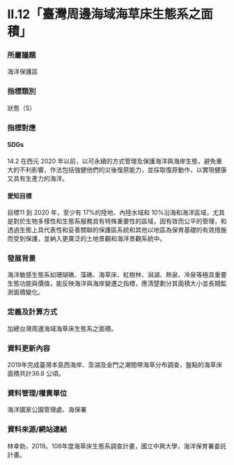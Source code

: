 # II.12「臺灣周邊海域海草床生態系之面積」

### 所屬議題
海洋保護區
### 指標類別
狀態（S）
### 指標對應
#### SDGs
14.2
在西元 2020 年以前，以可永續的方式管理及保護海洋與海岸生態，避免重大的不利影響，作法包括強健他們的災後復原能力，並採取復原動作，以實現健康又具有生產力的海洋。
#### 愛知目標
目標11
到 2020 年，至少有 17%的陸地、內陸水域和 10%沿海和海洋區域，尤其是對於生物多樣性和生態系服務具有特殊重要性的區域，因有效而公平的管理，和透過生態上具代表性和妥善關聯的保護區系統和其他以地區為保育基礎的有效措施而受到保護，並納入更廣泛的土地景觀和海洋景觀系統中。
### 發展背景
海洋敏感生態系如珊瑚礁、藻礁、海草床、紅樹林、潟湖、熱泉、冷泉等極具重要生態功能與價值，能反映海洋與海岸變遷之指標，應清楚劃分其面積大小並長期監測面積變化。
### 定義及計算方式
加總台灣周邊海域海草床生態系之面積。
### 資料更新內容
2019年完成臺灣本島西海岸、澎湖及金門之潮間帶海草分布調查，盤點的海草床面積共計36.8 公頃。
### 資料管理/權責單位
海洋國家公園管理處、海保署
### 資料來源/網站連結
林幸助，2019。108年度海草床生態系調查計畫，國立中興大學，海洋保育署委託計畫。